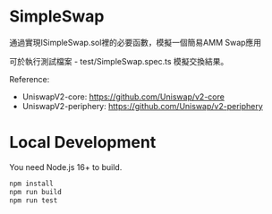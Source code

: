 # SimpleSwap
通過實現ISimpleSwap.sol裡的必要函數，模擬一個簡易AMM Swap應用

可於執行測試檔案 - test/SimpleSwap.spec.ts 模擬交換結果。

Reference:
- UniswapV2-core: https://github.com/Uniswap/v2-core
- UniswapV2-periphery: https://github.com/Uniswap/v2-periphery


# Local Development
You need Node.js 16+ to build.

```bash
npm install
npm run build
npm run test
```


